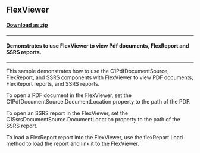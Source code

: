 ## FlexViewer
#### [Download as zip](https://grapecity.github.io/DownGit/#/home?url=https://github.com/GrapeCity/ComponentOne-WinUI-Samples/tree/master/NET_9/Viewer/FlexViewer)
____
#### Demonstrates to use FlexViewer to view Pdf documents, FlexReport and SSRS reports.
____
This sample demonstrates how to use the C1PdfDocumentSource, FlexReport, and SSRS components with FlexViewer to view PDF documents, FlexReport reports, and SSRS reports.

To open a PDF document in the FlexViewer, set the C1PdfDocumentSource.DocumentLocation property to the path of the PDF.

To open an SSRS report in the FlexViewer, set the C1SsrsDocumentSource.DocumentLocation property to the path of the SSRS report.

To load a FlexReport report into the FlexViewer, use the flexReport.Load method to load the report and link it to the FlexViewer.
